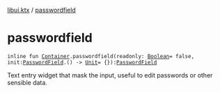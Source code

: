[libui.ktx](index.md) / [passwordfield](./passwordfield.md)

# passwordfield

`inline fun `[`Container`](-container/index.md)`.passwordfield(readonly: `[`Boolean`](https://kotlinlang.org/api/latest/jvm/stdlib/kotlin/-boolean/index.html)` = false, init: `[`PasswordField`](-password-field/index.md)`.() -> `[`Unit`](https://kotlinlang.org/api/latest/jvm/stdlib/kotlin/-unit/index.html)` = {}): `[`PasswordField`](-password-field/index.md)

Text entry widget that mask the input, useful to edit passwords or other sensible data.

